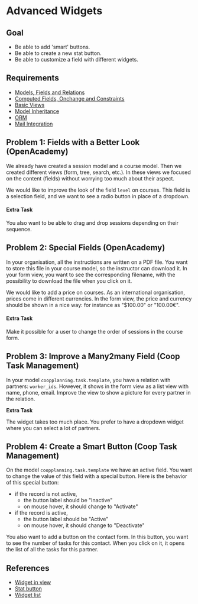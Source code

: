 # Advanced Widgets

## Goal

* Be able to add 'smart' buttons.
* Be able to create a new stat button.
* Be able to customize a field with different widgets.

## Requirements

* [Models, Fields and Relations](../01-models)
* [Computed Fields, Onchange and Constraints](../02-fields)
* [Basic Views](../03-views)
* [Model Inheritance](../04-model-inheritance)
* [ORM](../09-orm)
* [Mail Integration](../25-mail-integration)


## Problem 1: Fields with a Better Look (OpenAcademy)

We already have created a session model and a course model. Then we created
different views (form, tree, search, etc.). In these views we focused on the
content (fields) without worrying too much about their aspect.

We would like to improve the look of the field `level` on courses. This field is
a selection field, and we want to see a radio button in place of a dropdown.

#### Extra Task

You also want to be able to drag and drop sessions depending on their sequence.


## Problem 2: Special Fields (OpenAcademy)

In your organisation, all the instructions are written on a PDF file. You want
to store this file in your course model, so the instructor can download it. In
your form view, you want to see the corresponding filename, with the possibility
to download the file when you click on it.

We would like to add a price on courses. As an international organisation,
prices come in different currencies. In the form view, the price and currency
should be shown in a nice way: for instance as "$100.00" or "100.00€".

#### Extra Task

Make it possible for a user to change the order of sessions in the course form.


## Problem 3: Improve a Many2many Field (Coop Task Management)

In your model `coopplanning.task.template`, you have a relation with partners:
`worker_ids`. However, it shows in the form view as a list view with name,
phone, email. Improve the view to show a picture for every partner in the
relation.

**Extra Task**

The widget takes too much place. You prefer to have a dropdown widget where you
can select a lot of partners.


## Problem 4: Create a Smart Button (Coop Task Management)

On the model `coopplanning.task.template` we have an active field. You want to
change the value of this field with a special button. Here is the behavior of
this special button:
- if the record is not active,
  - the button label should be "Inactive"
  - on mouse hover, it should change to "Activate"
- if the record is active,
  - the button label should be "Active"
  - on mouse hover, it should change to "Deactivate"

You also want to add a button on the contact form. In this button, you want to
see the number of tasks for this contact. When you click on it, it opens the
list of all the tasks for this partner.


## References

* [Widget in view](https://www.odoo.com/documentation/9.0/reference/views.html)
* [Stat button](http://fr.slideshare.net/openobject/odoo-smart-buttons)
* [Widget list](https://github.com/odoo/odoo/blob/76c443eda331b75bf5dfa7ec22b8eb22e1084343/addons/web/static/src/js/views/form_widgets.js#L1680)
